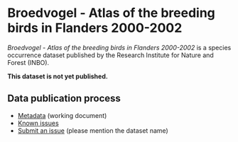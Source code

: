 # Broedvogel - Atlas of the breeding birds in Flanders 2000-2002

*Broedvogel - Atlas of the breeding birds in Flanders 2000-2002* is a species occurrence dataset published by the Research Institute for Nature and Forest (INBO).

**This dataset is not yet published.**

## Data publication process

* [Metadata](metadata.md) (working document)
* [Known issues](https://github.com/LifeWatchINBO/data-publication/labels/broedvogel-atlas-occurrences)
* [Submit an issue](https://github.com/LifeWatchINBO/data-publication/issues/new) (please mention the dataset name)
